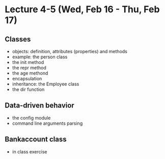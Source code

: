 # Lecture 4-5 (Wed, Feb 16 - Thu, Feb 17)

## Classes
- objects: definition, attributes (properties) and methods
- example: the person class
- the init method
- the repr method
- the age methond
- encapsulation
- inheritance: the Employee class
- the dir function

## Data-driven behavior
- the config module
- command line arguments parsing

## Bankaccount class
- in class exercise
